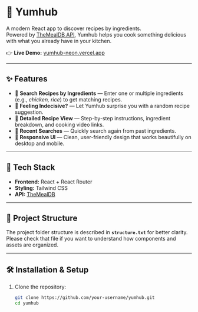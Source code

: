 # 🍴 Yumhub

A modern React app to discover recipes by ingredients.  
Powered by [TheMealDB API](https://www.themealdb.com/), Yumhub helps you cook something delicious with what you already have in your kitchen.

👉 **Live Demo:** [yumhub-neon.vercel.app](https://yumhub-neon.vercel.app)

---

## ✨ Features

- 🔎 **Search Recipes by Ingredients** — Enter one or multiple ingredients (e.g., *chicken, rice*) to get matching recipes.  
- 🎲 **Feeling Indecisive?** — Let Yumhub surprise you with a random recipe suggestion.  
- 📖 **Detailed Recipe View** — Step-by-step instructions, ingredient breakdown, and cooking video links.  
- 💾 **Recent Searches** — Quickly search again from past ingredients.  
- 📱 **Responsive UI** — Clean, user-friendly design that works beautifully on desktop and mobile.  

---

## 🚀 Tech Stack

- **Frontend:** React + React Router  
- **Styling:** Tailwind CSS  
- **API:** [TheMealDB](https://www.themealdb.com/api.php)  

---

## 📂 Project Structure

The project folder structure is described in **`structure.txt`** for better clarity.  
Please check that file if you want to understand how components and assets are organized.

---

## 🛠️ Installation & Setup

1. Clone the repository:
   ```bash
   git clone https://github.com/your-username/yumhub.git
   cd yumhub
